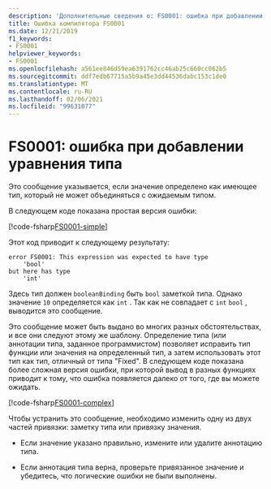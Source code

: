 ```yaml
---
description: 'Дополнительные сведения о: FS0001: ошибка при добавлении уравнения типа'
title: Ошибка компилятора FS0001
ms.date: 12/21/2019
f1_keywords:
- FS0001
helpviewer_keywords:
- FS0001
ms.openlocfilehash: a561ee846d59ea6391762cc46ab25c660cc062b5
ms.sourcegitcommit: ddf7edb67715a5b9a45e3dd44536dabc153c1de0
ms.translationtype: MT
ms.contentlocale: ru-RU
ms.lasthandoff: 02/06/2021
ms.locfileid: "99631077"
---
```

# <a name="fs0001-error-from-adding-type-equation"></a>FS0001: ошибка при добавлении уравнения типа

Это сообщение указывается, если значение определено как имеющее тип, который не может объединяться с ожидаемым типом.

В следующем коде показана простая версия ошибки:

[!code-fsharp[FS0001-simple](~/samples/snippets/fsharp/compiler-messages/fs0001.fsx#L2)]

Этот код приводит к следующему результату:

```text
error FS0001: This expression was expected to have type
    'bool'
but here has type
    'int'
```

Здесь тип должен `booleanBinding` быть `bool` заметкой типа. Однако значение `10` определяется как `int` . Так как не совпадает с `int` `bool` , выводится это сообщение.

Это сообщение может быть выдано во многих разных обстоятельствах, и все они следуют этому же шаблону. Определение типа (или аннотации типа, заданное программистом) позволяет исправить тип функции или значения на определенный тип, а затем использовать этот тип как тип, отличный от типа "Fixed".  В следующем коде показана более сложная версия ошибки, при которой вывод в разных функциях приводит к тому, что ошибка появляется далеко от того, где вы можете ожидать.

[!code-fsharp[FS0001-complex](~/samples/snippets/fsharp/compiler-messages/fs0001.fsx#L5-L26)]

Чтобы устранить это сообщение, необходимо изменить одну из двух частей привязки: заметку типа или привязку значения.

- Если значение указано правильно, измените или удалите аннотацию типа.

- Если аннотация типа верна, проверьте привязанное значение и убедитесь, что логические ошибки не были выполнены.
